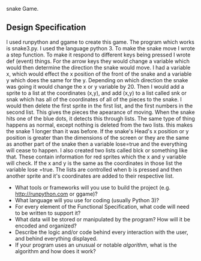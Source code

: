 snake Game. 

## Design Specification

I used runpython and ggame to create this game. The program which works is snake3.py. I used the language python 3. To make the snake move I wrote a step function. To make it respond to different keys being pressed I wrote def (event) things. For the arrow keys they would change a variable which would then determine the direction the snake would move. I had a variable x, which would effect the x position of the front of the snake and a variable y which does the same for the y. Depending on which direction the snake was going it would change the x or y variable by 20. Then I would add a sprite to a list at the coordinates (x,y), and add (x,y) to a list called snk or snak which has all of the coordinates of all of the pieces to the snake. I would then delete the first sprite in the first list, and the first numbers in the second list. This gives the pieces the apearance of moving. When the snake hits one of the blue dots, it detects this through lists. The same type of thing happens as normal, except nothing is deleted from the two lists. this makes the snake 1 longer than it was before. If the snake's Head's x position or y position is greater than the dimensions of the screen or they are the same as another part of the snake then a variable lose=true and the everything will cease to happen. I also created two lists called blck or something like that. These contain information for red sprites which the x and y variable will check. If the x and y is the same as the coordinates in those list the variable lose =true. The lists are controlled when b is pressed and then another sprite and it's coordinates are added to their respective list. 

* What tools or frameworks will you use to build the project (e.g. http://runpython.com or ggame)?
* What language will you use for coding (usually Python 3)?
* For every element of the Functional Specification, what code will need to be written to support it?
* What data will be stored or manipulated by the program? How will it be encoded and organized?
* Describe the logic and/or code behind every interaction with the user, and behind everything displayed.
* If your program uses an unusual or notable *algorithm*, what is the algorithm and how does it work?
